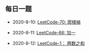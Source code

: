 ## 每日一题

* 2020-8-10:  [LeetCode-70: 爬楼梯](./solution/leetcode.70.md)

* 2020-8-11:  [LeetCode-66: 加一](./solution/leetcode.66.md)

* 2020-8-12: [LeetCode-1： 两数之和](./solution/leetcode.1.md)